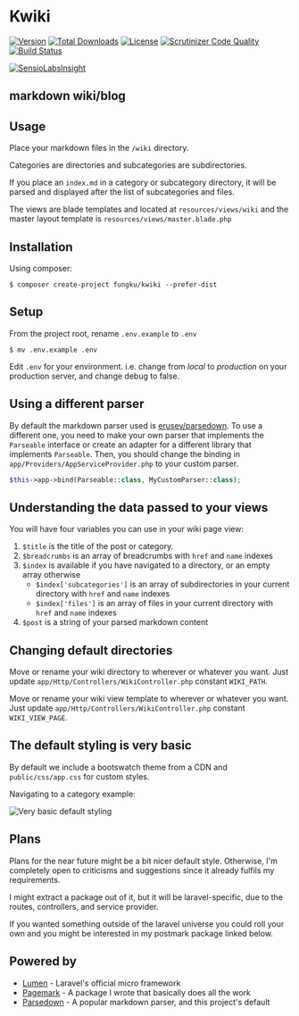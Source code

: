 # Kwiki

[![Version](https://img.shields.io/packagist/v/fungku/kwiki.svg?style=flat-square)](https://packagist.org/packages/fungku/kwiki)
 [![Total Downloads](https://img.shields.io/packagist/dt/fungku/kwiki.svg?style=flat-square)](https://packagist.org/packages/fungku/kwiki)
 [![License](https://img.shields.io/packagist/l/fungku/kwiki.svg?style=flat-square)](https://packagist.org/packages/fungku/kwiki)
 [![Scrutinizer Code Quality](https://img.shields.io/scrutinizer/g/fungku/kwiki.svg?style=flat-square)](https://scrutinizer-ci.com/g/fungku/kwiki/?branch=master)
 [![Build Status](https://img.shields.io/travis/fungku/kwiki.svg?style=flat-square)](https://travis-ci.org/fungku/kwiki)

 [![SensioLabsInsight](https://insight.sensiolabs.com/projects/7ccb3b35-051a-4026-b618-d2b8dd1da64c/big.png)](https://insight.sensiolabs.com/projects/7ccb3b35-051a-4026-b618-d2b8dd1da64c)

## markdown wiki/blog

## Usage

Place your markdown files in the `/wiki` directory.

Categories are directories and subcategories are subdirectories.

If you place an `index.md` in a category or subcategory directory, it will be parsed and displayed after the list of
subcategories and files.

The views are blade templates and located at `resources/views/wiki` and the master layout template is
`resources/views/master.blade.php`

## Installation

Using composer:

```
$ composer create-project fungku/kwiki --prefer-dist
```

## Setup

From the project root, rename `.env.example` to `.env`

```
$ mv .env.example .env
```

Edit `.env` for your environment. i.e. change from *local* to *production* on your production server, and change
debug to false.

## Using a different parser

By default the markdown parser used is [erusev/parsedown](https://github.com/erusev/parsedown). To use a different one,
you need to make your own parser that implements the `Parseable` interface or create an adapter for a different library
that implements `Parseable`. Then, you should change the binding in
`app/Providers/AppServiceProvider.php` to your custom parser.

```php
$this->app->bind(Parseable::class, MyCustomParser::class);
```

## Understanding the data passed to your views

You will have four variables you can use in your wiki page view:

1. `$title` is the title of the post or category.
1. `$breadcrumbs` is an array of breadcrumbs with `href` and `name` indexes
2. `$index` is available if you have navigated to a directory, or an empty array otherwise
    - `$index['subcategories']` is an array of subdirectories in your current directory with `href` and `name` indexes
    - `$index['files']` is an array of files in your current directory with `href` and `name` indexes
3. `$post` is a string of your parsed markdown content

## Changing default directories

Move or rename your wiki directory to wherever or whatever you want. Just update `app/Http/Controllers/WikiController.php`
constant `WIKI_PATH`.

Move or rename your wiki view template to wherever or whatever you want. Just update `app/Http/Controllers/WikiController.php`
constant `WIKI_VIEW_PAGE`.

## The default styling is very basic

By default we include a bootswatch theme from a CDN and `public/css/app.css` for custom styles.

Navigating to a category example:

![Very basic default styling](https://s3.amazonaws.com/fungku/kwiki/fungku-kwiki-category.png)

## Plans

Plans for the near future might be a bit nicer default style. Otherwise, I'm completely open to criticisms and suggestions since it already fulfils my requirements.

I might extract a package out of it, but it will be laravel-specific, due to the routes, controllers, and service provider.

If you wanted something outside of the laravel universe you could roll your own and you might be interested in my postmark package linked below.

## Powered by

- [Lumen](https://github.com/laravel/lumen) - Laravel's official micro framework
- [Pagemark](https://github.com/fungku/pagemark) - A package I wrote that basically does all the work
- [Parsedown](https://github.com/erusev/parsedown) - A popular markdown parser, and this project's default
